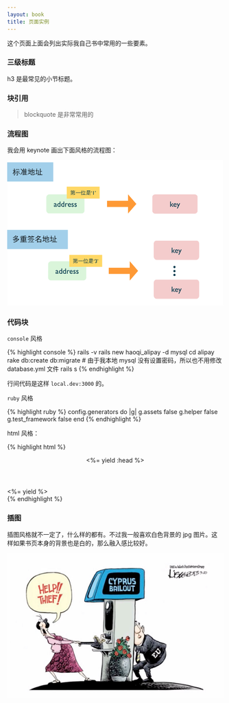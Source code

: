 ```yaml
---
layout: book
title: 页面实例
---
```



这个页面上面会列出实际我自己书中常用的一些要素。


### 三级标题

h3 是最常见的小节标题。

### 块引用

> blockquote 是非常常用的

### 流程图

我会用 keynote 画出下面风格的流程图：


![](images/bitcoin.png)

### 代码块

`console` 风格

{% highlight console %}
rails -v
rails new haoqi_alipay -d mysql
cd alipay
rake db:create db:migrate # 由于我本地 mysql 没有设置密码，所以也不用修改 database.yml 文件
rails s
{% endhighlight %}

行间代码是这样 `local.dev:3000` 的。


`ruby` 风格

{% highlight ruby %}
config.generators do |g|
  g.assets false
  g.helper false
  g.test_framework false
end
{% endhighlight %}


html 风格：

{% highlight html %}
<header>
  <%= yield :head %>
</header>
<div class="wrapper">
  <%= yield %>
</div>
{% endhighlight %}


### 插图


插图风格就不一定了，什么样的都有。不过我一般喜欢白色背景的 jpg 图片。这样如果书页本身的背景也是白的，那么融入感比较好。

![](images/bankster.png)

